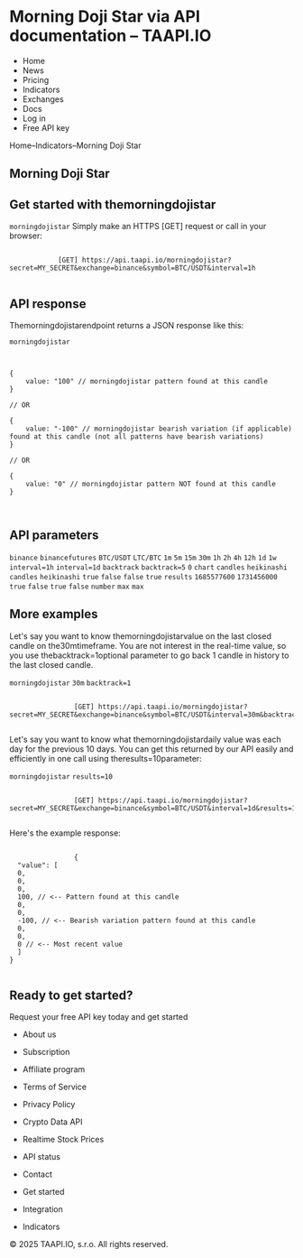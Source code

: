 # Morning Doji Star via API documentation – TAAPI.IO

- Home
- News
- Pricing
- Indicators
- Exchanges
- Docs
- Log in
- Free API key

Home–Indicators–Morning Doji Star


## Morning Doji Star

## Get started with themorningdojistar
`morningdojistar` Simply make an HTTPS [GET] request or call in your browser:


```

			[GET] https://api.taapi.io/morningdojistar?secret=MY_SECRET&exchange=binance&symbol=BTC/USDT&interval=1h
		
```

## API response
Themorningdojistarendpoint returns a JSON response like this:

`morningdojistar` 
```

			
{
    value: "100" // morningdojistar pattern found at this candle
}
				
// OR

{
    value: "-100" // morningdojistar bearish variation (if applicable) found at this candle (not all patterns have bearish variations)
}
				
// OR
				
{
    value: "0" // morningdojistar pattern NOT found at this candle
}
			
		
```

## API parameters
`binance` `binancefutures` `BTC/USDT` `LTC/BTC` `1m` `5m` `15m` `30m` `1h` `2h` `4h` `12h` `1d` `1w` `interval=1h` `interval=1d` `backtrack` `backtrack=5` `0` `chart` `candles` `heikinashi` `candles` `heikinashi` `true` `false` `false` `true` `results` `1685577600` `1731456000` `true` `false` `true` `false` `number` `max` `max` 
## More examples
Let's say you want to know themorningdojistarvalue on the last closed candle on the30mtimeframe. You are not interest in the real-time value, so you use thebacktrack=1optional parameter to go back 1 candle in history to the last closed candle.

`morningdojistar` `30m` `backtrack=1` 
```

				[GET] https://api.taapi.io/morningdojistar?secret=MY_SECRET&exchange=binance&symbol=BTC/USDT&interval=30m&backtrack=1
			
```
Let's say you want to know what themorningdojistardaily value was each day for the previous 10 days. You can get this returned by our API easily and efficiently in one call using theresults=10parameter:

`morningdojistar` `results=10` 
```

				[GET] https://api.taapi.io/morningdojistar?secret=MY_SECRET&exchange=binance&symbol=BTC/USDT&interval=1d&results=10
			
```
Here's the example response:


```

				{
  "value": [
  0,
  0,
  0,
  100, // <-- Pattern found at this candle
  0,
  0,
  -100, // <-- Bearish variation pattern found at this candle
  0,
  0,
  0 // <-- Most recent value 
  ]
}
			
```

## Ready to get started?
Request your free API key today and get started

- About us
- Subscription
- Affiliate program
- Terms of Service
- Privacy Policy
- Crypto Data API
- Realtime Stock Prices
- API status
- Contact

- Get started
- Integration
- Indicators

© 2025 TAAPI.IO, s.r.o. All rights reserved.

